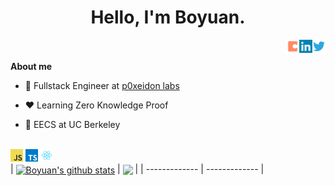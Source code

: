 <h1 align="center">Hello, I'm Boyuan.</h1>

<a href="https://twitter.com/0xBoyuanD">
  <img align="right" alt="Boyuan Deng | Twitter" width="21px" src="https://raw.githubusercontent.com/Boyuan-Deng/Boyuan-Deng/main/assets/twitter.svg" />
</a>
<a href="https://www.linkedin.com/in/boyuan-deng/">
  <img align="right" alt="Boyuan Deng | Linkedin" width="21px" src="https://raw.githubusercontent.com/Boyuan-Deng/Boyuan-Deng/main/assets/linkedin.svg" />
</a>
<a href="https://coda.io/@boyuan-deng/readings">
  <img align="right" alt="Boyuan Deng | Coda" width="21px" src="https://raw.githubusercontent.com/Boyuan-Deng/Boyuan-Deng/main/assets/coda.svg" />
</a>

<br>
<br>
<br?

**About me**

- 💼 Fullstack Engineer at [p0xeidon labs](https://www.p0xeidon.xyz/)

- ❤️ Learning Zero Knowledge Proof

- 🐻 EECS at UC Berkeley

<br>
<code><img height="20" alt="javascript" src="https://raw.githubusercontent.com/github/explore/80688e429a7d4ef2fca1e82350fe8e3517d3494d/topics/javascript/javascript.png"></code>
<code><img height="20" alt="typescript" src="https://raw.githubusercontent.com/github/explore/80688e429a7d4ef2fca1e82350fe8e3517d3494d/topics/typescript/typescript.png"></code>
<code><img height="20" alt="react" src="https://raw.githubusercontent.com/github/explore/80688e429a7d4ef2fca1e82350fe8e3517d3494d/topics/react/react.png"></code> 


<br>
| <a href="https://github.com/Boyuan-Deng/github-readme-stats"><img align="center" src="https://github-readme-stats.vercel.app/api?username=Boyuan-Deng&show_icons=true&include_all_commits=true&theme=buefy&hide_border=true" alt="Boyuan's github stats" /></a> | <a href="https://github.com/Boyuan-Deng/github-readme-stats"><img align="center" src="https://github-readme-stats.vercel.app/api/top-langs/?username=Boyuan-Deng&layout=compact&theme=buefy&hide_border=true" /></a> |
| ------------- | ------------- |

<!-- #### Top Repositories


<a href="https://github.com/Boyuan-Deng/github-readme-stats">
  <img align="center" src="https://github-readme-stats.vercel.app/api/pin/?username=Boyuan-Deng&repo=github-readme-stats&theme=buefy" />
</a>
<a href="https://github.com/Boyuan-Deng/Boyuan-Deng.github.io">
  <img align="center" src="https://github-readme-stats.vercel.app/api/pin/?username=Boyuan-Deng&repo=anuraghazra.github.io&theme=buefy" />
</a>

<br />
<br /> -->

